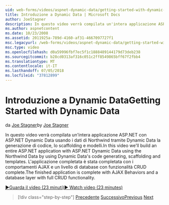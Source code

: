 ```yaml
---
uid: web-forms/videos/aspnet-dynamic-data/getting-started-with-dynamic-data
title: Introduzione a Dynamic Data | Microsoft Docs
author: JoeStagner
description: In questo video verrà compilata un'intera applicazione ASP.NET con ASP.NET Dynamic Data usando i dati di Northwind tramite il codice dei dati dinamici generazione, scaffoldi...
ms.author: aspnetcontent
ms.date: 10/23/2008
ms.assetid: 2011925a-789d-4160-af31-4667097727f1
msc.legacyurl: /web-forms/videos/aspnet-dynamic-data/getting-started-with-dynamic-data
msc.type: video
ms.openlocfilehash: d0a59996fbf7ec5f1c1888489144179d73deb238
ms.sourcegitcommit: b28cd0313af316c051c2ff8549865bff67f2fbb4
ms.translationtype: MT
ms.contentlocale: it-IT
ms.lasthandoff: 07/05/2018
ms.locfileid: "37812899"
---
```

<a name="getting-started-with-dynamic-data"></a><span data-ttu-id="f146f-103">Introduzione a Dynamic Data</span><span class="sxs-lookup"><span data-stu-id="f146f-103">Getting Started with Dynamic Data</span></span>
====================
<span data-ttu-id="f146f-104">da [Joe Stagner](https://github.com/JoeStagner)</span><span class="sxs-lookup"><span data-stu-id="f146f-104">by [Joe Stagner](https://github.com/JoeStagner)</span></span>

<span data-ttu-id="f146f-105">In questo video verrà compilata un'intera applicazione ASP.NET con ASP.NET Dynamic Data usando i dati di Northwind tramite Dynamic Data la generazione di codice, lo scaffolding e modelli.</span><span class="sxs-lookup"><span data-stu-id="f146f-105">In this video we'll build an entire ASP.NET application with ASP.NET Dynamic Data using the Northwind Data by using Dynamic Data's code generating, scaffolding and templates.</span></span> <span data-ttu-id="f146f-106">L'applicazione completata è stata completata con i comportamenti AJAX e un livello di database con funzionalità CRUD complete.</span><span class="sxs-lookup"><span data-stu-id="f146f-106">The finished application is complete with AJAX Behaviors and a database layer with full CRUD functionality.</span></span>

[<span data-ttu-id="f146f-107">&#9654;Guarda il video (23 minuti)</span><span class="sxs-lookup"><span data-stu-id="f146f-107">&#9654; Watch video (23 minutes)</span></span>](https://channel9.msdn.com/Blogs/ASP-NET-Site-Videos/getting-started-with-dynamic-data)

> [!div class="step-by-step"]
> <span data-ttu-id="f146f-108">[Precedente](how-do-i-use-a-dynamiccontrol-in-listview-and-detailsview-controls.md)
> [Successivo](begin-editing-the-templates-in-aspnet-dynamic-data-applications.md)</span><span class="sxs-lookup"><span data-stu-id="f146f-108">[Previous](how-do-i-use-a-dynamiccontrol-in-listview-and-detailsview-controls.md)
[Next](begin-editing-the-templates-in-aspnet-dynamic-data-applications.md)</span></span>
